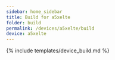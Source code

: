 ```yaml
---
sidebar: home_sidebar
title: Build for a5xelte
folder: build
permalink: /devices/a5xelte/build
device: a5xelte
---
```

{% include templates/device_build.md %}
